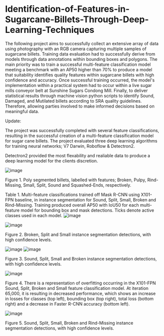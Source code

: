# Identification-of-Features-in-Sugarcane-Billets-Through-Deep-Learning-Techniques

The following project aims to successfully collect an extensive array of data using photography with an RGB camera capturing multiple samples of sugarcane billets. Training data evaluation had to successfully derive from models through data annotations within bounding boxes and polygons. The main priority was to train a successful multi-feature classification model meeting a benchmark with an AP50 higher than 70% to produce a model that suitability identifies quality features within sugarcane billets with high confidence and accuracy. Once successful training occurred, the model's implementation within a practical system had to occur within a live sugar mills conveyor belt at Sunshine Sugars Condong Mill. Finally, to deliver statistical results through machine vision python scripts to identify Sound, Damaged, and Mutilated billets according to SRA quality guidelines. Therefore, allowing parties involved to make informed decisions based on meaningful data.

Update:

The project was successfully completed with several feature classifications, resulting in the successful creation of a multi-feature classification model for sugar cane billets. The project evaluated three deep learning algorithms for training neural networks; V7 Darwin, Roboflow & Detectron2. 

Detectron2 provided the most flexability and realiable data to produce a deep learning model for the clients discretion.

![image](https://user-images.githubusercontent.com/95267711/161190700-e1643667-52c2-4c7e-89c9-9ce2c6ece5a1.png)
      
Figure 1. Poly segmented billets, labelled with features; Broken, Pulpy, Rind-Missing, Small, Split, Sound and Squashed-Ends, respectively.

Table 1. Multi-feature classifications trained off Mask R-CNN using X101-FPN baseline, in instance segmentation for Sound, Split, Small, Broken and Rind-Missing. Training produced overall AP50 with IoU50 for each multi-feature model for bounding box and mask detections. Ticks denote active classes used in each model. 
![image](https://user-images.githubusercontent.com/95267711/161191397-ff2ebe32-a88e-4b31-ac3c-97f486310a61.png)



![image](https://user-images.githubusercontent.com/95267711/161191073-9f90e480-5009-4f0d-928b-d7d20da2f7cb.png)

Figure 2. Broken, Split and Small instance segmentation detections, with high confidence levels.

![image](https://user-images.githubusercontent.com/95267711/161191141-11c0af25-1b45-4ba0-89f5-2c7a2f396be7.png)
![image](https://user-images.githubusercontent.com/95267711/161191152-108a9e1a-3bee-4f0d-a03a-3ebbc2bd6149.png)

Figure 3. Sound, Split, Small and Broken instance segmentation detections, with high confidence levels.

![image](https://user-images.githubusercontent.com/95267711/161191193-f6e971d9-b058-4a16-999d-a497634a39b3.png)

Figure 4. There is a representation of overfitting occurring in the X101-FPN Sound, Split, Broken and Small feature classification model. At iteration 65,000, it is resulting in decreased performance, which shows an increase in losses for classes (top left), bounding box (top right), total loss (bottom right) and a decrease in Faster R-CNN accuracy (bottom left).

![image](https://user-images.githubusercontent.com/95267711/161191245-7a063e09-8ebe-402a-92ec-3ccebe9a161f.png)

Figure 5. Sound, Split, Small, Broken and Rind-Missing instance segmentation detections, with high confidence levels.
